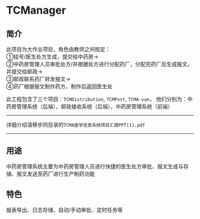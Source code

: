 # TCManager

## 简介
此项目为大作业项目，角色由教师之间规定：<br>
①挂号/医生处方生成，提交给中药房-><br>
②中药房管理人员审批处方/并根据处方进行分配药厂，分配完药厂后生成报文，并提交给邮政-><br>
③邮政联系药厂转发报文-><br>
④药厂根据报文制作药方，制作后返回医生处

此工程包含了三个项目：`TCMDistribution`, `TCMPost`, `TCMA-vue`，
他们分别为：中药房管理系统（后端），邮政接收系统（后端），中药房管理系统（前端）

<hr>

详细介绍请移步同目录的`TCMA医学信息系统项目汇报PPT(1).pdf`

<hr>

## 用途
中药房管理系统主要为中药房管理人员进行快捷的医生处方审批、报文生成与存储、报文发送至药厂进行生产制药功能
## 特色
报表导出、日志存储、自动/手动审批、定时任务等
